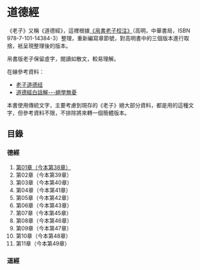 # 道德經

《老子》又稱《道德經》，這裡根據[《帛書老子校注》](https://book.douban.com/subject/1032341/)（高明，中華書局，ISBN 978-7-101-14384-3）整理，重新編寫章節號，對高明書中的三個版本進行取捨，衹呈現整理後的版本。

帛書版老子保留虛字，閱讀如散文，較易理解。

在線參考資料：

* [老子道德经](https://www.daodejing.org/)
* [道德經白話解---絕學無憂](https://blog.xuite.net/chun.hung693/twblog)

本書使用傳統文字，主要考慮到現存的《老子》絕大部分資料，都是用的這種文字，但參考資料不限，不排除將來轉一個簡體版本。

## 目錄

### 德經

1. [第01章（今本第38章）](ch01.md)
1. 第02章（今本第39章）
1. 第03章（今本第40章）
1. 第04章（今本第41章）
1. 第05章（今本第42章）
1. 第06章（今本第43章）
1. 第07章（今本第45章）
1. 第08章（今本第46章）
1. 第09章（今本第47章）
1. 第10章（今本第48章）
1. 第11章（今本第49章）

### 道經

